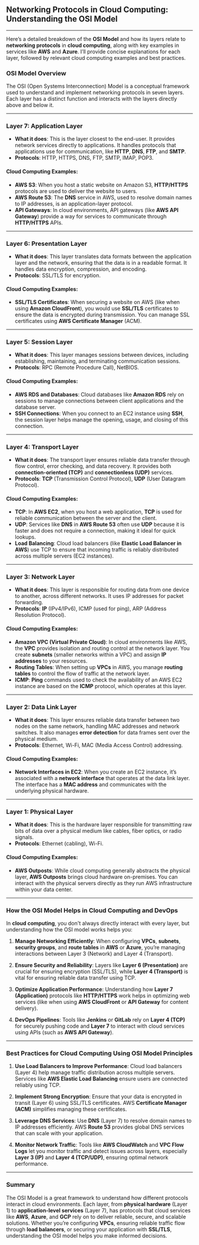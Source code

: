 ## **Networking Protocols in Cloud Computing: Understanding the OSI Model**
---

Here’s a detailed breakdown of the **OSI Model** and how its layers relate to **networking protocols** in **cloud computing**, along with key examples in services like **AWS** and **Azure**. I’ll provide concise explanations for each layer, followed by relevant cloud computing examples and best practices.

### **OSI Model Overview**
The OSI (Open Systems Interconnection) Model is a conceptual framework used to understand and implement networking protocols in seven layers. Each layer has a distinct function and interacts with the layers directly above and below it.

---

### **Layer 7: Application Layer**
- **What it does**: This is the layer closest to the end-user. It provides network services directly to applications. It handles protocols that applications use for communication, like **HTTP**, **DNS**, **FTP**, and **SMTP**.
- **Protocols**: HTTP, HTTPS, DNS, FTP, SMTP, IMAP, POP3.
  
#### **Cloud Computing Examples**:
- **AWS S3**: When you host a static website on Amazon S3, **HTTP/HTTPS** protocols are used to deliver the website to users.
- **AWS Route 53**: The **DNS** service in AWS, used to resolve domain names to IP addresses, is an application-layer protocol.
- **API Gateways**: In cloud environments, API gateways (like **AWS API Gateway**) provide a way for services to communicate through **HTTP/HTTPS** APIs.

---

### **Layer 6: Presentation Layer**
- **What it does**: This layer translates data formats between the application layer and the network, ensuring that the data is in a readable format. It handles data encryption, compression, and encoding.
- **Protocols**: SSL/TLS for encryption.

#### **Cloud Computing Examples**:
- **SSL/TLS Certificates**: When securing a website on AWS (like when using **Amazon CloudFront**), you would use **SSL/TLS** certificates to ensure the data is encrypted during transmission. You can manage SSL certificates using **AWS Certificate Manager** (ACM).
  
---

### **Layer 5: Session Layer**
- **What it does**: This layer manages sessions between devices, including establishing, maintaining, and terminating communication sessions.
- **Protocols**: RPC (Remote Procedure Call), NetBIOS.

#### **Cloud Computing Examples**:
- **AWS RDS and Databases**: Cloud databases like **Amazon RDS** rely on sessions to manage connections between client applications and the database server.
- **SSH Connections**: When you connect to an EC2 instance using **SSH**, the session layer helps manage the opening, usage, and closing of this connection.

---

### **Layer 4: Transport Layer**
- **What it does**: The transport layer ensures reliable data transfer through flow control, error checking, and data recovery. It provides both **connection-oriented (TCP)** and **connectionless (UDP)** services.
- **Protocols**: **TCP** (Transmission Control Protocol), **UDP** (User Datagram Protocol).

#### **Cloud Computing Examples**:
- **TCP**: In **AWS EC2**, when you host a web application, **TCP** is used for reliable communication between the server and the client.
- **UDP**: Services like **DNS** in **AWS Route 53** often use **UDP** because it is faster and does not require a connection, making it ideal for quick lookups.
- **Load Balancing**: Cloud load balancers (like **Elastic Load Balancer in AWS**) use TCP to ensure that incoming traffic is reliably distributed across multiple servers (EC2 instances).

---

### **Layer 3: Network Layer**
- **What it does**: This layer is responsible for routing data from one device to another, across different networks. It uses IP addresses for packet forwarding.
- **Protocols**: **IP** (IPv4/IPv6), ICMP (used for ping), ARP (Address Resolution Protocol).

#### **Cloud Computing Examples**:
- **Amazon VPC (Virtual Private Cloud)**: In cloud environments like AWS, the **VPC** provides isolation and routing control at the network layer. You create **subnets** (smaller networks within a VPC) and assign **IP addresses** to your resources.
- **Routing Tables**: When setting up **VPCs** in AWS, you manage **routing tables** to control the flow of traffic at the network layer.
- **ICMP**: **Ping** commands used to check the availability of an AWS EC2 instance are based on the **ICMP** protocol, which operates at this layer.

---

### **Layer 2: Data Link Layer**
- **What it does**: This layer ensures reliable data transfer between two nodes on the same network, handling MAC addresses and network switches. It also manages **error detection** for data frames sent over the physical medium.
- **Protocols**: Ethernet, Wi-Fi, MAC (Media Access Control) addressing.

#### **Cloud Computing Examples**:
- **Network Interfaces in EC2**: When you create an EC2 instance, it’s associated with a **network interface** that operates at the data link layer. The interface has a **MAC address** and communicates with the underlying physical hardware.

---

### **Layer 1: Physical Layer**
- **What it does**: This is the hardware layer responsible for transmitting raw bits of data over a physical medium like cables, fiber optics, or radio signals.
- **Protocols**: Ethernet (cabling), Wi-Fi.

#### **Cloud Computing Examples**:
- **AWS Outposts**: While cloud computing generally abstracts the physical layer, **AWS Outposts** brings cloud hardware on-premises. You can interact with the physical servers directly as they run AWS infrastructure within your data center.
  
---

### **How the OSI Model Helps in Cloud Computing and DevOps**

In **cloud computing**, you don't always directly interact with every layer, but understanding how the OSI model works helps you:

1. **Manage Networking Efficiently**: When configuring **VPCs**, **subnets**, **security groups**, and **route tables** in **AWS** or **Azure**, you’re managing interactions between Layer 3 (Network) and Layer 4 (Transport).

2. **Ensure Security and Reliability**: Layers like **Layer 6 (Presentation)** are crucial for ensuring encryption (SSL/TLS), while **Layer 4 (Transport)** is vital for ensuring reliable data transfer using TCP. 

3. **Optimize Application Performance**: Understanding how **Layer 7 (Application)** protocols like **HTTP/HTTPS** work helps in optimizing web services (like when using **AWS CloudFront** or **API Gateway** for content delivery).

4. **DevOps Pipelines**: Tools like **Jenkins** or **GitLab** rely on **Layer 4 (TCP)** for securely pushing code and **Layer 7** to interact with cloud services using APIs (such as **AWS API Gateway**).

---

### **Best Practices for Cloud Computing Using OSI Model Principles**

1. **Use Load Balancers to Improve Performance**: Cloud load balancers (Layer 4) help manage traffic distribution across multiple servers. Services like **AWS Elastic Load Balancing** ensure users are connected reliably using TCP.

2. **Implement Strong Encryption**: Ensure that your data is encrypted in transit (Layer 6) using SSL/TLS certificates. AWS **Certificate Manager (ACM)** simplifies managing these certificates.

3. **Leverage DNS Services**: Use **DNS** (Layer 7) to resolve domain names to IP addresses efficiently. AWS **Route 53** provides global DNS services that can scale with your application.

4. **Monitor Network Traffic**: Tools like **AWS CloudWatch** and **VPC Flow Logs** let you monitor traffic and detect issues across layers, especially **Layer 3 (IP)** and **Layer 4 (TCP/UDP)**, ensuring optimal network performance.

---

### Summary

The OSI Model is a great framework to understand how different protocols interact in cloud environments. Each layer, from **physical hardware** (Layer 1) to **application-level services** (Layer 7), has protocols that cloud services like **AWS**, **Azure**, and **GCP** rely on to deliver reliable, secure, and scalable solutions. Whether you’re configuring **VPCs**, ensuring reliable traffic flow through **load balancers**, or securing your application with **SSL/TLS**, understanding the OSI model helps you make informed decisions.


